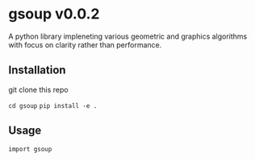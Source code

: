 # gsoup v0.0.2

A python library impleneting various geometric and graphics algorithms with focus on clarity rather than performance.

## Installation

git clone this repo

`cd gsoup`
`pip install -e .`

## Usage

`import gsoup`
